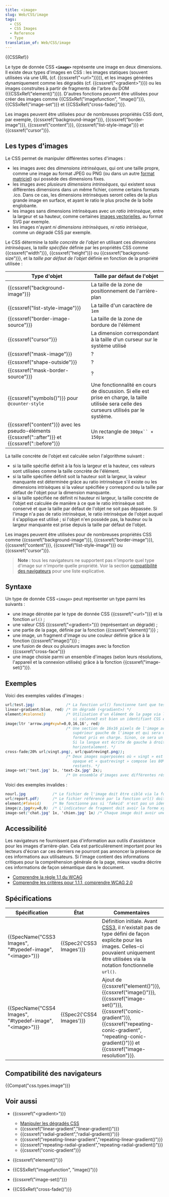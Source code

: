 ```yaml
---
title: <image>
slug: Web/CSS/image
tags:
  - CSS
  - CSS Images
  - Reference
  - Type
translation_of: Web/CSS/image
---
```

{{CSSRef}}

Le type de donnée CSS **`<image>`** représente une image en deux dimensions. Il existe deux types d'images en CSS : les images statiques (souvent utilisées via une URL (cf. {{cssxref("&lt;url&gt;")}})), et les images générées dynamiquement comme les dégradés (cf. {{cssxref("&lt;gradient&gt;")}}) ou les images construites à partir de fragments de l'arbre du DOM ({{CSSxRef("element()")}}). D'autres fonctions peuvent être utilisées pour créer des images comme {{CSSxRef("imagefunction", "image()")}}, {{CSSxRef("image-set")}} et {{CSSxRef("cross-fade()")}}.

Les images peuvent être utilisées pour de nombreuses propriétés CSS dont, par exemple, {{cssxref("background-image")}}, {{cssxref("border-image")}}, {{cssxref("content")}}, {{cssxref("list-style-image")}} et {{cssxref("cursor")}}.

## Les types d'images

Le CSS permet de manipuler différentes sortes d'images :

- les images avec des _dimensions intrinsèques_, qui ont une taille propre, comme une image au format JPEG ou PNG (ou dans un autre [format matriciel](https://fr.wikipedia.org/wiki/Image_matricielle)) qui possède des dimensions fixes.
- les images avec _plusieurs dimensions intrinsèques_, qui existent sous différentes dimensions dans un même fichier, comme certains formats .ico. Dans ce cas, les dimensions intrinsèques seront celles de la plus grande image en surface, et ayant le ratio le plus proche de la boîte englobante.
- les images sans dimensions intrinsèques avec un _ratio intrinsèque_, entre la largeur et sa hauteur, comme certaines [images vectorielles](https://fr.wikipedia.org/wiki/Image_vectorielle), au format SVG par exemple.
- les images n'ayant _ni dimensions intrinsèques, ni ratio intrisèque_, comme un dégradé CSS par exemple.

Le CSS détermine la _taille concrète de l'objet_ en utilisant ces _dimensions intrinsèques_, la _taille spécifiée_ définie par les propriétés CSS comme {{cssxref("width")}}, {{cssxref("height")}} ou {{cssxref("background-size")}}, et la _taille par défaut de l'objet_ définie en fonction de la propriété utilisée :

| Type d'objet                                                                                                           | Taille par défaut de l'objet                                                                                                                |
| ---------------------------------------------------------------------------------------------------------------------- | ------------------------------------------------------------------------------------------------------------------------------------------- |
| {{cssxref("background-image")}}                                                                               | La taille de la zone de positionnement de l'arrière-plan                                                                                    |
| {{cssxref("list-style-image")}}                                                                               | La taille d'un caractère de `1em`                                                                                                           |
| {{cssxref("border-image-source")}}                                                                           | La taille de la zone de bordure de l'élément                                                                                                |
| {{cssxref("cursor")}}                                                                                           | La dimension correspondant à la taille d'un curseur sur le système utilisé                                                                  |
| {{cssxref("mask-image")}}                                                                                       | ?                                                                                                                                           |
| {{cssxref("shape-outside")}}                                                                                   | ?                                                                                                                                           |
| {{cssxref("mask-border-source")}}                                                                           | ?                                                                                                                                           |
| {{cssxref("symbols()")}} pour `@counter-style`                                                                 | Une fonctionnalité en cours de discussion. Si elle est prise en charge, la taille utilisée sera celle des curseurs utilisés par le système. |
| {{cssxref("content")}} avec les pseudo-éléments {{cssxref("::after")}} et {{cssxref("::before")}} | Un rectangle de ` 300px`` × 150px  `                                                                                                        |

La taille concrète de l'objet est calculée selon l'algorithme suivant :

- si la taille spécifié définit à la fois la largeur et la hauteur, ces valeurs sont utilisées comme la taille concrète de l'élément.
- si la taille spécifiée définit soit la hauteur soit la largeur, la valeur manquante est déterminée grâce au ratio intrinsèque s'il existe ou les dimensions intrisèques si la valeur spécifiée y correspond ou la taille par défaut de l'objet pour la dimension manquante.
- si la taille spécifiée ne définit ni hauteur ni largeur, la taille concrète de l'objet est calculée de manière à ce que le ratio intrinsèque soit conservé et que la taille par défaut de l'objet ne soit pas dépassée. Si l'image n'a pas de ratio intrinsèque, le ratio intrinsèque de l'objet auquel il s'applique est utilisé ; si l'objet n'en possède pas, la hauteur ou la largeur manquante est prise depuis la taille par défaut de l'objet.

Les images peuvent être utilisées pour de nombreuses propriétés CSS comme {{cssxref("background-image")}}, {{cssxref("border-image")}}, {{cssxref("content")}}, {{cssxref("list-style-image")}} ou {{cssxref("cursor")}}.

> **Note :** tous les navigateurs ne supportent pas n'importe quel type d'image sur n'importe quelle propriété. Voir la section [compatibilité des navigateurs](/fr/docs/Web/CSS/image#compatibilit.c3.a9_des_navigateurs) pour une liste explicative.

## Syntaxe

Un type de donnée CSS `<image>` peut représenter un type parmi les suivants :

- une image dénotée par le type de donnée CSS {{cssxref("&lt;url&gt;")}} et la fonction `url()` ;
- une valeur CSS {{cssxref("&lt;gradient&gt;")}} (représentant un dégradé) ;
- une partie de la page, définie par la fonction {{cssxref("element()")}} ;
- une image, un fragment d'image ou une couleur définie grâce à la fonction {{cssxref("image()")}} ;
- une fusion de deux ou plusieurs images avec la fonction {{cssxref("cross-face")}}
- une image choisie parmi un ensemble d'images (selon leurs résolutions, l'appareil et la connexion utilisés) grâce à la fonction {{cssxref("image-set()")}}.

## Exemples

Voici des exemples valides d'images :

```css example-good
url(test.jpg)              /* La fonction url() fonctionne tant que test.jpg est bien une image */
linear-gradient(blue, red) /* Un dégradé (<gradient>) */
element(#colonne3)         /* Utilisation d'un élément de la page via la fonction element(),
                              si colonne3 est bien un identifiant CSS existant. */
image(ltr 'arrow.png#xywh=0,0,16,16', red)
                           /* Une section de 16x16 pixels de l'image arrow.png et qui démarre au coin
                              supérieur gauche de l'image et qui sera utilisée si arrow.png est à un
                              format pris en charge. Sinon, ce sera un fond rouge qui sera utilisé.
                              Si la langue est écrite de gauche à droite, l'image sera inversée
                              horizontalement. */
cross-fade(20% url(vingt.png), url(quatrevingt.png));
                           /* Deux images superposées où « vingt » est 20%
                              opaque et « quatrevingt » compose les 80%
                              restants. */
image-set('test.jpg' 1x, 'text-2x.jpg' 2x);
                           /* Un ensemble d'images avec différentes résolutions. */
```

Voici des exemples invalides :

```css example-bad
nourl.jpg            /* Le fichier de l'image doit être ciblé via la fonction url(). */
url(report.pdf)      /* Le fichier référencé par la fonction url() doit être une image. */
element(#fakeid)     /* Ne fonctionne pas si 'fakeid' n'est pas un identifiant existant. */
image(z.jpg#xy=0,0)  /* L'indicateur de fragment doit avoir la forme xywh=#,#,#,# */
image-set('chat.jpg' 1x, 'chien.jpg' 1x) /* Chaque image doit avoir une résolution différente */
```

## Accessibilité

Les navigateurs ne fournissent pas d'information aux outils d'assistance pour les images d'arrière-plan. Cela est particulièrement important pour les lecteurs d'écran car ces derniers ne pourront pas annoncer la présence de ces informations aux utilisateurs. Si l'image contient des informations critiques pour la compréhension générale de la page, mieux vaudra décrire ces informations de façon sémantique dans le document.

- [Comprendre la règle 1.1 du WCAG](https://developer.mozilla.org/en-US/docs/Web/Accessibility/Understanding_WCAG/Perceivable#Guideline_1.1_%E2%80%94_Providing_text_alternatives_for_non-text_content)
- [Comprendre les critères pour 1.1.1, comprendre WCAG 2.0](https://www.w3.org/TR/2016/NOTE-UNDERSTANDING-WCAG20-20161007/text-equiv-all.html)

## Spécifications

| Spécification                                                                        | État                             | Commentaires                                                                                                                                                                                                                                                                                       |
| ------------------------------------------------------------------------------------ | -------------------------------- | -------------------------------------------------------------------------------------------------------------------------------------------------------------------------------------------------------------------------------------------------------------------------------------------------- |
| {{SpecName("CSS3 Images", "#typedef-image", "&lt;image&gt;")}} | {{Spec2('CSS3 Images')}} | Définition initiale. Avant [CSS3](/fr/docs/Web/CSS/CSS3), il n'existait pas de type défini de façon explicite pour les images. Celles-ci pouvaient uniquement être utilisées via la notation fonctionnelle `url()`.                                                                                |
| {{SpecName("CSS4 Images", "#typedef-image", "&lt;image&gt;")}} | {{Spec2('CSS4 Images')}} | Ajout de {{cssxref("element()")}}, {{cssxref("image()")}}, {{cssxref("image-set()")}}, {{cssxref("conic-gradient")}}, {{cssxref("repeating-conic-gradient", "repeating-conic-gradient()")}} et {{cssxref("image-resolution")}}. |

## Compatibilité des navigateurs

{{Compat("css.types.image")}}

## Voir aussi

- {{cssxref("&lt;gradient&gt;")}}

  - [Manipuler les dégradés CSS](/fr/docs/Web/Guide/CSS/Using_CSS_gradients)
  - {{cssxref("linear-gradient","linear-gradient()")}}
  - {{cssxref("radial-gradient","radial-gradient()")}}
  - {{cssxref("repeating-linear-gradient","repeating-linear-gradient()")}}
  - {{cssxref("repeating-radial-gradient","repeating-radial-gradient()")}}
  - {{cssxref("conic-gradient")}}

- {{cssxref("element()")}}
- {{CSSxRef("imagefunction", "image()")}}
- {{cssxref("image-set()")}}
- {{CSSxRef("cross-fade()")}}
